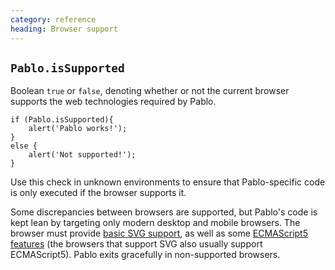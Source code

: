 ```yaml
--- 
category: reference
heading: Browser support
---
```

   
`Pablo.isSupported`
-------------------

Boolean `true` or `false`, denoting whether or not the current browser supports the web technologies required by Pablo.

	if (Pablo.isSupported){
        alert('Pablo works!');
    }
    else {
        alert('Not supported!');
    }

Use this check in unknown environments to ensure that Pablo-specific code is only executed if the browser supports it.

Some discrepancies between browsers are supported, but Pablo's code is kept lean by targeting only modern desktop and mobile browsers. The browser must provide [basic SVG support][svg-support], as well as some [ECMAScript5 features][ecma5-support] (the browsers that support SVG also usually support ECMAScript5). Pablo exits gracefully in non-supported browsers.

[svg-support]: http://caniuse.com/#search=svg
[ecma5-support]: http://kangax.github.com/es5-compat-table/